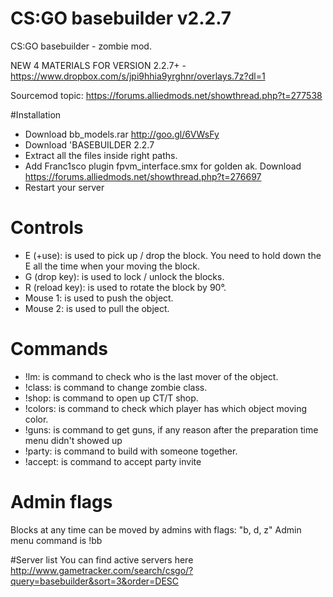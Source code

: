 # CS:GO basebuilder v2.2.7
CS:GO basebuilder - zombie mod. 

NEW 4 MATERIALS FOR VERSION 2.2.7+ - https://www.dropbox.com/s/jpi9hhia9yrghnr/overlays.7z?dl=1

Sourcemod topic: https://forums.alliedmods.net/showthread.php?t=277538
 

#Installation
 * Download bb_models.rar 	http://goo.gl/6VWsFy
 * Download 'BASEBUILDER 2.2.7
 * Extract all the files inside right paths.
 * Add Franc1sco plugin fpvm_interface.smx for golden ak. Download https://forums.alliedmods.net/showthread.php?t=276697
 * Restart your server



# Controls
 * E (+use): is used to pick up / drop the block. You need to hold down the E all the time when your moving the block.
 * G (drop key): is used to lock / unlock the blocks.
 * R (reload key): is used to rotate the block by 90°.
 * Mouse 1: is used to push the object.
 * Mouse 2: is used to pull the object.



# Commands
 * !lm: is command to check who is the last mover of the object. 
 * !class: is command to change zombie class. 
 * !shop: is command to open up CT/T shop.
 * !colors: is command to check which player has which object moving color.
 * !guns: is command to get guns, if any reason after the preparation time menu didn't showed up
 * !party: is command to build with someone together.
 * !accept: is command to accept party invite
 
 
 
# Admin flags
  Blocks at any time can be moved by admins with flags: "b, d, z"
  Admin menu command is !bb
  
  
#Server list
 You can find active servers here http://www.gametracker.com/search/csgo/?query=basebuilder&sort=3&order=DESC
